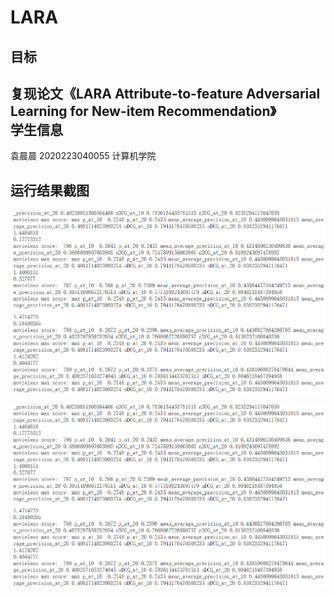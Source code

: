 # LARA  
目标
---  
复现论文《LARA Attribute-to-feature Adversarial Learning for New-item Recommendation》  
学生信息  
---  
袁晨晨 2020223040055 计算机学院  

运行结果截图 
---  
![score](LARA/IMG/score.png)  

![result](LARA/IMG/score.png)
